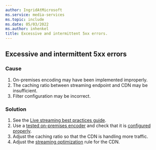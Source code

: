 ```yaml
---
author: IngridAtMicrosoft
ms.service: media-services
ms.topic: include
ms.date: 05/03/2022
ms.author: inhenkel
title: Excessive and intermittent 5xx errors.
---
```


<!-- 2109030040000508 -->

## Excessive and intermittent 5xx errors

### Cause

1. On-premises encoding may have been implemented improperly.
1. The caching ratio between streaming endpoint and CDN may be insufficient.
1. Filter configuration may be incorrect.

### Solution

1. See the [Live streaming best practices guide](live-event-streaming-best-practices-guide).
1. Use a [tested on-premises encoder](encode-recommended-on-premises-live-encoders) and check that it is [configured properly](encode-recommended-on-premises-live-encoders#configuring-on-premises-live-encoder-settings).
1. Adjust the caching ratio so that the CDN is handling more traffic.
1. Adjust the [streaming optimization](/azure/cdn/cdn-media-streaming-optimization) rule for the CDN.
